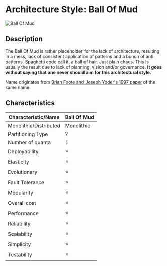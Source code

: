 # Architecture Style: Ball Of Mud

![Ball Of Mud](https://deviq.com/static/bbadac1df808c8af3ce29b22f2f7a5e8/08b4d/big-ball-of-mud-survivor.webp)

## Description

The Ball Of Mud is rather placeholder for the lack of architecture, resulting in a mess, lack of consistent application of patterns and a bunch of anti patterns. Spaghetti code call it, a ball of hair. Just plain chaos. This is usually the result due to lack of planning, vision and/or governance. **It goes without saying that one never should aim for this architectural style.**

Name originates from [Brian Foote and Joseph Yoder's 1997 paper](http://www.laputan.org/mud/) of the same name.

## Characteristics

| Characteristic/Name    | Ball Of Mud |
| ---                    | ---           | 
| Monolithic/Distributed | Monolithic    | 
| Partitioning Type      | ?             | 
| Number of quanta       | 1             | 
| Deployability          | ⭐           | 
| Elasticity             | ⭐           | 
| Evolutionary           | ⭐           | 
| Fault Tolerance        | ⭐           | 
| Modularity             | ⭐           | 
| Overall cost           | ⭐           | 
| Performance            | ⭐           |
| Reliability            | ⭐           |
| Scalability            | ⭐           | 
| Simplicity             | ⭐           |
| Testability            | ⭐           |
